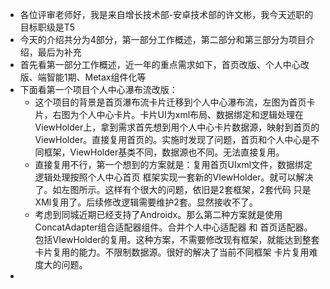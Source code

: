 - 各位评审老师好，我是来自增长技术部-安卓技术部的许文彬，我今天述职的目标职级是T5
- 今天的介绍共分为4部分，第一部分工作概述，第二部分和第三部分为项目介绍，最后为补充
- 首先看第一部分工作概述，近一年的重点需求如下，首页改版、个人中心改版、端智能1期、Metax组件化等
- 下面看第一个项目个人中心瀑布流改版：
	- 这个项目的背景是首页瀑布流卡片迁移到个人中心瀑布流，左图为首页卡片，右图为个人中心卡片。卡片UI为xml布局、数据绑定和逻辑处理在ViewHolder上，拿到需求首先想到用个人中心卡片数据源，映射到首页的ViewHolder。直接复用首页的。实施时发现了问题，首页和个人中心是不同框架，ViewHolder基类不同，数据源也不同。无法直接复用。
	- 直接复用不行，第一个想到的方案就是：复用首页UIxml文件，数据绑定逻辑处理按照个人中心首页 框架实现一套新的VIewHolder。就可以解决了。如左图所示。这样有个很大的问题，依旧是2套框架，2套代码 只是XMl复用了。后续修改逻辑需要维护2套。显然接收不了。
	- 考虑到同城近期已经支持了Androidx。那么第二种方案就是使用ConcatAdapter组合适配器组件。合并个人中心适配器 和 首页适配器。包括VIewHolder的复用。这种方案，不需要修改现有框架，就能达到整套卡片复用的能力。不限制数据源。很好的解决了当前不同框架 卡片复用难度大的问题。
-